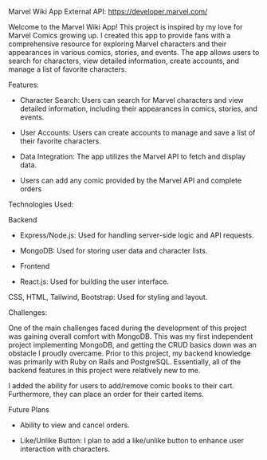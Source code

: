 Marvel Wiki App
External API: https://developer.marvel.com/

Welcome to the Marvel Wiki App! This project is inspired by my love for Marvel Comics growing up. I created this app to provide fans with a comprehensive resource for exploring Marvel characters and their appearances in various comics, stories, and events. The app allows users to search for characters, view detailed information, create accounts, and manage a list of favorite characters.

Features:

- Character Search: Users can search for Marvel characters and view detailed information, including their appearances in comics, stories, and events.

- User Accounts: Users can create accounts to manage and save a list of their favorite characters.

- Data Integration: The app utilizes the Marvel API to fetch and display data.

- Users can add any comic provided by the Marvel API and complete orders

Technologies Used:

Backend

- Express/Node.js: Used for handling server-side logic and API requests.

- MongoDB: Used for storing user data and character lists.

- Frontend

- React.js: Used for building the user interface.

CSS, HTML, Tailwind, Bootstrap: Used for styling and layout.

Challenges:

One of the main challenges faced during the development of this project was gaining overall comfort with MongoDB. This was my first independent project implementing MongoDB, and getting the CRUD basics down was an obstacle I proudly overcame. Prior to this project, my backend knowledge was primarily with Ruby on Rails and PostgreSQL. Essentially, all of the backend features in this project were relatively new to me.

I added the ability for users to add/remove comic books to their cart. Furthermore, they can place an order for their carted items. 

Future Plans

- Ability to view and cancel orders.

- Like/Unlike Button: I plan to add a like/unlike button to enhance user interaction with characters.
